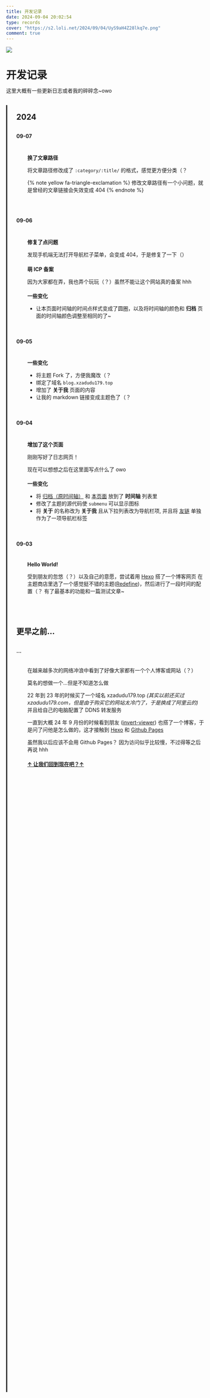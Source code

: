 ```yaml
---
title: 开发记录
date: 2024-09-04 20:02:54
type: records
cover: "https://s2.loli.net/2024/09/04/UyS9aH4Z28lkq7e.png"
comment: true
---
```


![](https://s2.loli.net/2024/09/04/D37wSGlNo198Mxg.png)

# 开发记录

这里大概有一些更新日志或者我的碎碎念~owo

<style>
    * {
        padding: 0;
        margin: 0;
    }
    h2.year {

    }

    .circsmall {
        width: 12px;
        height: 12px;
        border: 3px solid var(--border-color);
        background: var(--background-color);
        border-radius: 999%;
        margin-left: -32.4px;
        position: relative;
        top: 23px;
    }

    .timeline {
        width:96%;
        height:90%;
        padding-left:25px;
        border-left:3px solid;
        border-image:linear-gradient(var(--border-color) 0%, var(--border-color) 90%, #0000 100%) 1;
    }

    .circbig {
        width: 20px;
        height: 20px;
        border: 3px solid var(--primary-color);
        background: var(--background-color);
        border-radius: 999%;
        margin-left: -36.5px;
        position: relative;
        top: 30px;
        box-shadow: 0 0 50px 5px transparent;
    }

    .uparrow {
        position: relative;
        top: 20.3px;
        right: 7.9px;
        color: var(--border-color);
        font-size: 25px;
    }

    .content {
        display: block;
        background: var(--second-background-color);
        padding: 20px;
        width:100%;
        margin-left: 10px;
        box-shadow: var(--redefine-box-shadow-flat);
        border-radius: 10px;
    }
</style>

<i class="fa-sharp fa-regular fa-arrow-up uparrow"></i>

<div class="timeline">
<h2 class="year"><div class="circbig"></div>2024</h2>

<!-- start content -->
<h4>
    <div class="circsmall"></div>
    09-07
</h4>
<span class="content">

#### 换了文章路径

将文章路径修改成了 `:category/:title/` 的格式，感觉更方便分类（？

{% note yellow fa-triangle-exclamation %}
修改文章路径有一个小问题，就是曾经的文章链接会失效变成 404
{% endnote %}

</span>
<!-- end content -->

<!-- start content -->
<h4>
    <div class="circsmall"></div>
    09-06
</h4>
<span class="content">

#### 修复了点问题

发现手机端无法打开导航栏子菜单，会变成 404，于是修复了一下（）

#### 萌 ICP 备案

因为大家都在弄，我也弄个玩玩（？）虽然不能让这个网站真的备案 hhh

#### 一些变化

- 让本页面时间轴的时间点样式变成了圆圈，以及将时间轴的颜色和 **归档** 页面的时间轴颜色调整至相同的了~

</span>
<!-- end content -->

<!-- start content -->
<h4>
    <div class="circsmall"></div>
    09-05
</h4>
<span class="content">

#### 一些变化

-   将主题 Fork 了，方便我魔改（？
-   绑定了域名 `blog.xzadudu179.top`
-   增加了 **关于我** 页面的内容
-   让我的 markdown 链接变成主题色了（？

</span>
<!-- end content -->

<!-- start content -->
<h4>
    <div class="circsmall"></div>
    09-04
</h4>
<span class="content">

#### 增加了这个页面

刚刚写好了日志网页！

现在可以想想之后在这里面写点什么了 owo

#### 一些变化

-   将 [归档（原时间轴）](/archives) 和 [本页面](.) 放到了 **时间轴** 列表里
-   修改了主题的源代码使 `submenu` 可以显示图标
-   将 **关于** 的名称改为 **关于我** 且从下拉列表改为导航栏项, 并且将 [友链](/links) 单独作为了一项导航栏标签

</span>
<!-- end content -->

<!-- startcontent -->
<h4>
    <div class="circsmall"></div>
    09-03
</h4>
<span class="content">

#### Hello World!

受到朋友的忽悠（？）以及自己的意愿，尝试着用 [Hexo](https://hexo.io/zh-cn/) 搭了一个博客网页
在主题商店里选了一个感觉挺不错的主题([Redefine](https://github.com/EvanNotFound/hexo-theme-redefine))，然后进行了一段时间的配置（？
有了最基本的功能和一篇测试文章~

</span>
<!-- end content -->

<h2 class="year"><div class="circbig"></div>更早之前...</h2>
<!-- startcontent -->
<h4>
    <div class="circsmall"></div>
    ...
</h4>
<span class="content">

在越来越多次的网络冲浪中看到了好像大家都有一个个人博客或网站（？）

莫名的想做一个...但是不知道怎么做

22 年到 23 年的时候买了一个域名 xzadudu179.top _(其实以前还买过 xzadudu179.com，但是由于购买它的网站太冷门了，于是换成了阿里云的)_ 并且给自己的电脑配置了 DDNS 转发服务

一直到大概 24 年 9 月份的时候看到朋友 ([invert-viewer](https://invert-viewer.github.io/)) 也搭了一个博客，于是问了问他是怎么做的，这才接触到 [Hexo](https://hexo.io/zh-cn/) 和 [Github Pages](https://pages.github.com/)

虽然我以后应该不会用 Github Pages？ 因为访问似乎比较慢，不过得等之后再说 hhh



#### [↑ 让我们回到现在吧？↑](#)

</span>
<!-- end content -->

</div>
